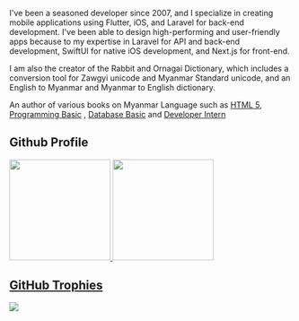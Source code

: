 I've been a seasoned developer since 2007, and I specialize in creating mobile applications using Flutter, iOS, and Laravel for back-end development. I've been able to design high-performing and user-friendly apps because to my expertise in Laravel for API and back-end development, SwiftUI for native iOS development, and Next.js for front-end.

I am also the creator of the Rabbit and Ornagai Dictionary, which includes a conversion tool for Zawgyi unicode and Myanmar Standard unicode, and an English to Myanmar and Myanmar to English dictionary.

An author of various books on Myanmar Language such as [HTML 5](https://html5book.saturngod.net/), [Programming Basic](https://books.saturngod.net/programming_basic/) , [Database Basic](https://dbbasic.saturngod.net/) and [Developer Intern](https://devint.saturngod.net/)


## Github Profile

<div>
  <a href="https://github.com/saturngod">
  <img height="180em" src="https://github-readme-stats.vercel.app/api?username=saturngod&count_private=true&theme=cobalt&show_icons=true"/>
  <img height="180em" src="https://github-readme-stats.vercel.app/api/top-langs/?username=saturngod&layout=compact&langs_count=7&theme=cobalt"/>
</div>

  
## GitHub Trophies
![](https://github-profile-trophy.vercel.app/?username=saturngod&theme=cobalt&no-frame=false&no-bg=false&margin-w=4)
